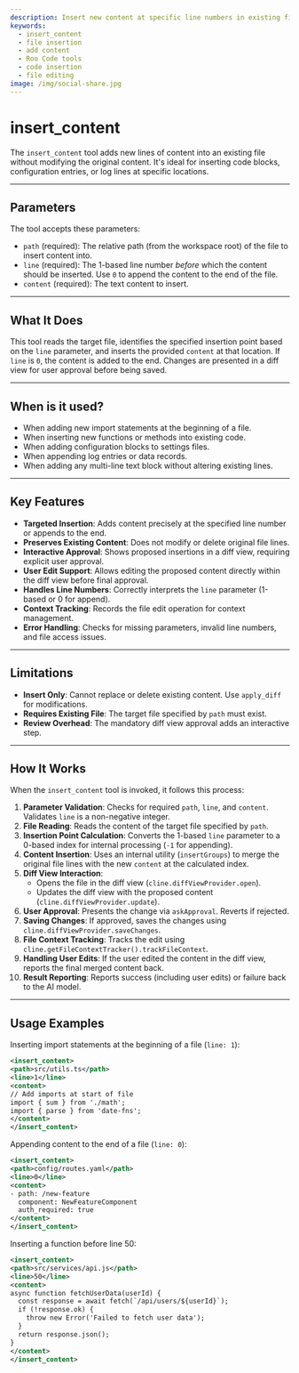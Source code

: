 ```yaml
---
description: Insert new content at specific line numbers in existing files without modifying original content using Roo Code's insert_content tool.
keywords:
  - insert_content
  - file insertion
  - add content
  - Roo Code tools
  - code insertion
  - file editing
image: /img/social-share.jpg
---
```


# insert_content

The `insert_content` tool adds new lines of content into an existing file without modifying the original content. It's ideal for inserting code blocks, configuration entries, or log lines at specific locations.

---

## Parameters

The tool accepts these parameters:

- `path` (required): The relative path (from the workspace root) of the file to insert content into.
- `line` (required): The 1-based line number *before* which the content should be inserted. Use `0` to append the content to the end of the file.
- `content` (required): The text content to insert.

---

## What It Does

This tool reads the target file, identifies the specified insertion point based on the `line` parameter, and inserts the provided `content` at that location. If `line` is `0`, the content is added to the end. Changes are presented in a diff view for user approval before being saved.

---

## When is it used?

- When adding new import statements at the beginning of a file.
- When inserting new functions or methods into existing code.
- When adding configuration blocks to settings files.
- When appending log entries or data records.
- When adding any multi-line text block without altering existing lines.

---

## Key Features

- **Targeted Insertion**: Adds content precisely at the specified line number or appends to the end.
- **Preserves Existing Content**: Does not modify or delete original file lines.
- **Interactive Approval**: Shows proposed insertions in a diff view, requiring explicit user approval.
- **User Edit Support**: Allows editing the proposed content directly within the diff view before final approval.
- **Handles Line Numbers**: Correctly interprets the `line` parameter (1-based or 0 for append).
- **Context Tracking**: Records the file edit operation for context management.
- **Error Handling**: Checks for missing parameters, invalid line numbers, and file access issues.

---

## Limitations

- **Insert Only**: Cannot replace or delete existing content. Use `apply_diff` for modifications.
- **Requires Existing File**: The target file specified by `path` must exist.
- **Review Overhead**: The mandatory diff view approval adds an interactive step.

---

## How It Works

When the `insert_content` tool is invoked, it follows this process:

1.  **Parameter Validation**: Checks for required `path`, `line`, and `content`. Validates `line` is a non-negative integer.
2.  **File Reading**: Reads the content of the target file specified by `path`.
3.  **Insertion Point Calculation**: Converts the 1-based `line` parameter to a 0-based index for internal processing (`-1` for appending).
4.  **Content Insertion**: Uses an internal utility (`insertGroups`) to merge the original file lines with the new `content` at the calculated index.
5.  **Diff View Interaction**:
    *   Opens the file in the diff view (`cline.diffViewProvider.open`).
    *   Updates the diff view with the proposed content (`cline.diffViewProvider.update`).
6.  **User Approval**: Presents the change via `askApproval`. Reverts if rejected.
7.  **Saving Changes**: If approved, saves the changes using `cline.diffViewProvider.saveChanges`.
8.  **File Context Tracking**: Tracks the edit using `cline.getFileContextTracker().trackFileContext`.
9.  **Handling User Edits**: If the user edited the content in the diff view, reports the final merged content back.
10. **Result Reporting**: Reports success (including user edits) or failure back to the AI model.

---

## Usage Examples

Inserting import statements at the beginning of a file (`line: 1`):

```xml
<insert_content>
<path>src/utils.ts</path>
<line>1</line>
<content>
// Add imports at start of file
import { sum } from './math';
import { parse } from 'date-fns';
</content>
</insert_content>
```

Appending content to the end of a file (`line: 0`):

```xml
<insert_content>
<path>config/routes.yaml</path>
<line>0</line>
<content>
- path: /new-feature
  component: NewFeatureComponent
  auth_required: true
</content>
</insert_content>
```

Inserting a function before line 50:

```xml
<insert_content>
<path>src/services/api.js</path>
<line>50</line>
<content>
async function fetchUserData(userId) {
  const response = await fetch(`/api/users/${userId}`);
  if (!response.ok) {
    throw new Error('Failed to fetch user data');
  }
  return response.json();
}
</content>
</insert_content>
```